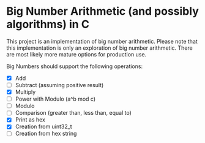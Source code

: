 # Big Number Arithmetic (and possibly algorithms) in C

This project is an implementation of big number arithmetic. Please note that
this implementation is only an exploration of big number arithmetic. There are
most likely more mature options for production use.

Big Numbers should support the following operations:

- [x] Add
- [ ] Subtract (assuming positive result)
- [x] Multiply
- [ ] Power with Modulo (a^b mod c)
- [ ] Modulo
- [ ] Comparison (greater than, less than, equal to)
- [x] Print as hex
- [x] Creation from uint32_t
- [ ] Creation from hex string
